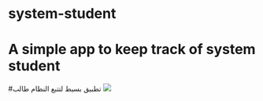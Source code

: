 # system-student
# A simple app to keep track of  system student 
#تطبيق بسيط لتتبع النظام طالب 
![](../header.JPG)